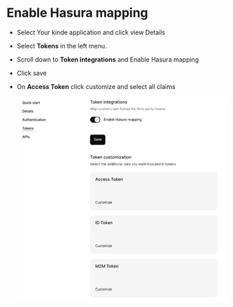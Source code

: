 # Enable Hasura mapping

- Select Your kinde application and click view Details
- Select <b>Tokens</b> in the left menu.
- Scroll down to <b>Token integrations</b> and Enable Hasura mapping
- Click save
- On <b>Access Token</b> click customize and select all claims

  ![Hasura mapping](hasura.png?raw=true 'Hasura mapping')

